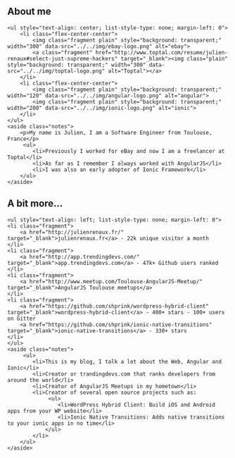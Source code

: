 <section>
    <h2>About me</h2>

    <ul style="text-align: center; list-style-type: none; margin-left: 0">
        <li class="flex-center-center">
            <img class="fragment plain" style="background: transparent;" width="300" data-src="../../img/ebay-logo.png" alt="ebay">
            <a class="fragment" href="http://www.toptal.com/resume/julien-renaux#select-just-supreme-hackers" target="_blank"><img class="plain" style="background: transparent;" width="300" data-src="../../img/toptal-logo.png" alt="Toptal"></a>
        </li>
        <li class="flex-center-center">
            <img class="fragment plain" style="background: transparent;" width="120" data-src="../../img/angular-logo.png" alt="angular">
            <img class="fragment plain" style="background: transparent;" width="200" data-src="../../img/ionic-logo.png" alt="ionic">
        </li>
    </ul>
    <aside class="notes">
        <p>My name is Julien, I am a Software Engineer from Toulouse, France</p>
         <ul>
            <li>Previously I worked for eBay and now I am a freelancer at Toptal</li>
            <li>As far as I remember I always worked with AngularJS</li>
            <li>I was also an early adopter of Ionic Framework</li>
        </ul>
    </aside>
</section>
<section>
    <h2>A bit more...</h2>

    <ul style="text-align: left; list-style-type: none; margin-left: 0">
    <li class="fragment">
        <a href="http://julienrenaux.fr/" target="_blank">julienrenaux.fr</a> - 22k unique visitor a month
    </li>
    <li class="fragment">
        <a href="http://app.trendingdevs.com/" target="_blank">app.trendingdevs.com</a> - 47k+ Github users ranked
    </li>
    <li class="fragment">
        <a href="http://www.meetup.com/Toulouse-AngularJS-Meetup/" target="_blank">AngularJS Toulouse meetups</a>
    </li>
    <li class="fragment">
        <a href="https://github.com/shprink/wordpress-hybrid-client" target="_blank">wordpress-hybrid-client</a> - 400+ stars - 100+ users on Gitter
        <a href="https://github.com/shprink/ionic-native-transitions" target="_blank">ionic-native-transitions</a> - 330+ stars
    </li>
    </ul>
    <aside class="notes">
         <ul>
            <li>This is my blog, I talk a lot about the Web, Angular and Ionic</li>
            <li>Creator or trandingdevs.com that ranks developers from around the world</li>
            <li>Creator of AngularJS Meetups in my hometown</li>
            <li>Creator of several open source projects such as:
                 <ul>
                    <li>WordPress Hybrid Client: Build iOS and Android apps from your WP website</li>
                    <li>Ionic Native Transitions: Adds native transitions to your ionic apps in no time</li>
                </ul>
            </li>
        </ul>
    </aside>
</section>
